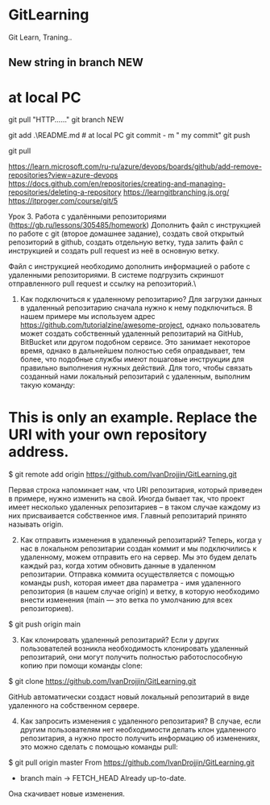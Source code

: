 # GitLearning
 Git Learn, Traning..

 ##  New string in branch NEW 
 # at local PC
 
git pull "HTTP......"
git branch NEW

git add .\README.md        # at local PC
git commit - m "  my commit"
git push


git pull

https://learn.microsoft.com/ru-ru/azure/devops/boards/github/add-remove-repositories?view=azure-devops
https://docs.github.com/en/repositories/creating-and-managing-repositories/deleting-a-repository
https://learngitbranching.js.org/
https://itproger.com/course/git/5



Урок 3. Работа с удалёнными репозиториями  (https://gb.ru/lessons/305485/homework)
Дополнить файл с инструкцией по работе с git (второе домашнее задание), создать свой открытый репозиторий в github, создать отдельную ветку, туда залить файл с инструкцией и создать pull request из неё в основную ветку.

Файл с инструкцией необходимо дополнить информацией о работе с удаленными репозиториями.
В системе подгрузить скриншот отправленного pull request и ссылку на репозиторий.\


1. Как подключиться к удаленному репозитарию?
Для загрузки данных в удаленный репозитарию сначала нужно к нему подключиться. В нашем примере мы используем адрес https://github.com/tutorialzine/awesome-project, однако пользователь может создать собственный удаленный репозитарий на GitHub, BitBucket или другом подобном сервисе. Это занимает некоторое время, однако в дальнейшем полностью себя оправдывает, тем более, что подобные службы имеют пошаговые инструкции для правильно выполнения нужных действий.
Для того, чтобы связать созданный нами локальный репозитарий с удаленным, выполним такую команду:

# This is only an example. Replace the URI with your own repository address.
$ git remote add origin https://github.com/IvanDrojjin/GitLearning.git 

Первая строка напоминает нам, что URI репозитария, который приведен в примере, нужно изменить на свой.
Иногда бывает так, что проект имеет несколько удаленных репозитариев – в таком случае каждому из них присваивается собственное имя. Главный репозитарий принято называть origin.

2. Как отправить изменения в удаленный репозитарий?
Теперь, когда у нас в локальном репозитарии создан коммит и мы подключились к удаленному, можем отправить его на сервер. Мы это будем делать каждый раз, когда хотим обновить данные в удаленном репозитарии.
Отправка коммита осуществляется с помощью команды push, которая имеет два параметра - имя удаленного репозитория (в нашем случае origin) и ветку, в которую необходимо внести изменения (main — это ветка по умолчанию для всех репозиториев).

$ git push origin main

3. Как клонировать удаленный репозитарий?
Если у других пользователей возникла необходимость клонировать удаленный репозитарий, они могут получить полностью работоспособную копию при помощи команды clone:

$ git clone https://github.com/IvanDrojjin/GitLearning.git

GitHub автоматически создаст новый локальный репозитарий в виде удаленного на собственном сервере.

4. Как запросить изменения с удаленного репозитария?
В случае, если другим пользователям нет необходимости делать клон удаленного репозитария, а нужно просто получить информацию об изменениях, это можно сделать с помощью команды pull:

$ git pull origin master
From https://github.com/IvanDrojjin/GitLearning.git
* branch main -> FETCH_HEAD
  Already up-to-date.

Она скачивает новые изменения.